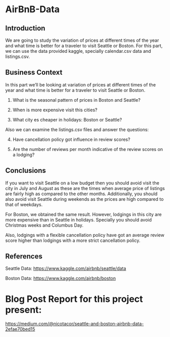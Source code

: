 # AirBnB-Data

## Introduction

We are going to study the variation of prices at different times of the year and what time is better for a traveler to visit Seattle or Boston. For this part, we can use the data provided kaggle, specially calendar.csv data and listings.csv.

## Business Context

In this part we’ll be looking at variation of prices at different times of the year and what time is better for a traveler to visit Seattle or Boston.

1. What is the seasonal pattern of prices in Boston and Seattle?

2. When is more expensive visit this cities?

3. What city es cheaper in holidays: Boston or Seattle?

Also we can examine the listings.csv files and answer the questions:

4. Have cancellation policy got influence in review scores?

5. Are the number of reviews per month indicative of the review scores on a lodging?

## Conclusions

If you want to visit Seattle on a low budget then you should avoid visit the city in July and August as these are the times when average price of listings are fairly high as compared to the other months. Additionally, you should also avoid visit Seattle during weekends as the prices are high compared to that of weekdays.

For Boston, we obtained the same result. However, lodgings in this city are more expensive than in Seattle in holidays. Specially you should avoid Christmas weeks and Columbus Day.

Also, lodgings with a flexible cancellation policy have got an average review score higher than lodgings with a more strict cancellation policy.

## References

Seattle Data: https://www.kaggle.com/airbnb/seattle/data

Boston Data: https://www.kaggle.com/airbnb/boston

# Blog Post Report for this project present:
https://medium.com/@nicotacor/seattle-and-boston-airbnb-data-2efae70bed15


